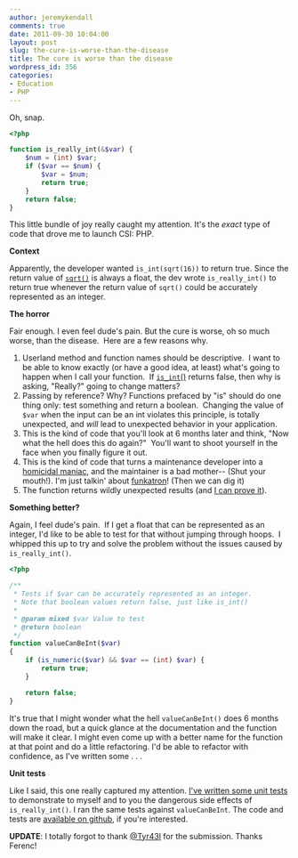 ```yaml
---
author: jeremykendall
comments: true
date: 2011-09-30 10:04:00
layout: post
slug: the-cure-is-worse-than-the-disease
title: The cure is worse than the disease
wordpress_id: 356
categories:
- Education
- PHP
---
```


Oh, snap.

```php
<?php

function is_really_int(&$var) {
    $num = (int) $var;
    if ($var == $num) {
        $var = $num;
        return true;
    }
    return false;
}
```

This little bundle of joy really caught my attention. It's the _exact_ type of code that drove me to launch CSI: PHP.

**Context**

Apparently, the developer wanted `is_int(sqrt(16))` to return true. Since the return value of [`sqrt()`](http://us2.php.net/sqrt) is always a float, the dev wrote `is_really_int()` to return true whenever the return value of `sqrt()` could be accurately represented as an integer.

**The horror**

Fair enough. I even feel dude's pain. But the cure is worse, oh so much worse, than the disease.  Here are a few reasons why.
	
1. Userland method and function names should be descriptive.  I want to be able to know exactly (or have a good idea, at least) what's going to happen when I call your function.  If [`is_int`()](http://php.net/is_int) returns false, then why is asking, "Really?" going to change matters?
2. Passing by reference? Why? Functions prefaced by "is" should do one thing only: test something and return a boolean.  Changing the value of `$var` when the input can be an int violates this principle, is totally unexpected, and _will_ lead to unexpected behavior in your application.
3. This is the kind of code that you'll look at 6 months later and think, "Now what the hell does this do again?"  You'll want to shoot yourself in the face when you finally figure it out.
4. This is the kind of code that turns a maintenance developer into a [homicidal maniac](http://c2.com/cgi/wiki?CodeForTheMaintainer), and the maintainer is a bad mother-- (Shut your mouth!). I'm just talkin' about [funkatron](http://www.flickr.com/photos/jeremykendall/5762488063/)! (Then we can dig it)
5. The function returns wildly unexpected results (and [I can prove it](https://github.com/jeremykendall/int-or-not/blob/master/tests/IsReallyIntTest.php)).

**Something better?**

Again, I feel dude's pain.  If I get a float that can be represented as an integer, I'd like to be able to test for that without jumping through hoops.  I whipped this up to try and solve the problem without the issues caused by `is_really_int()`.
    
```php
<?php

/**
 * Tests if $var can be accurately represented as an integer.
 * Note that boolean values return false, just like is_int()
 * 
 * @param mixed $var Value to test
 * @return boolean 
 */
function valueCanBeInt($var)
{
    if (is_numeric($var) && $var == (int) $var) {
        return true;
    }

    return false;
}
```

It's true that I might wonder what the hell `valueCanBeInt()` does 6 months down the road, but a quick glance at the documentation and the function will make it clear.  I might even come up with a better name for the function at that point and do a little refactoring.  I'd be able to refactor with confidence, as I've written some . . .

**Unit tests**

Like I said, this one really captured my attention. [I've written some unit tests](https://github.com/jeremykendall/int-or-not/tree/master/tests) to demonstrate to myself and to you the dangerous side effects of `is_really_int()`. I ran the same tests against `valueCanBeInt`. The code and tests are [available on github](https://github.com/jeremykendall/int-or-not), if you're interested.

**UPDATE**: I totally forgot to thank [@Tyr43l](https://twitter.com/#!/Tyr43l/statuses/118670360869740544) for the submission.  Thanks Ferenc!
